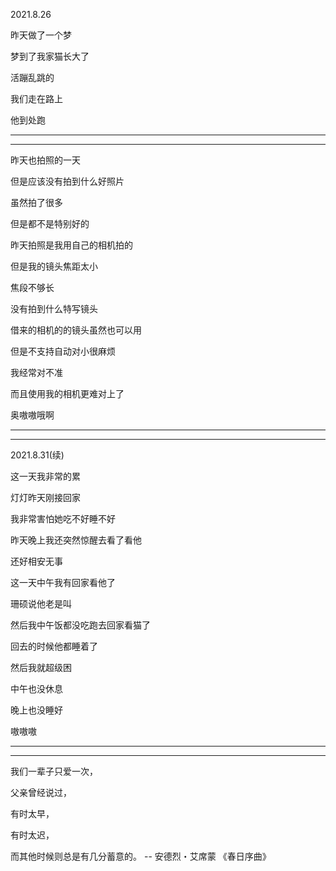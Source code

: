 2021.8.26

昨天做了一个梦

梦到了我家猫长大了

活蹦乱跳的

我们走在路上

他到处跑

-----

---------

昨天也拍照的一天

但是应该没有拍到什么好照片

虽然拍了很多

但是都不是特别好的

昨天拍照是我用自己的相机拍的

但是我的镜头焦距太小

焦段不够长

没有拍到什么特写镜头

借来的相机的的镜头虽然也可以用

但是不支持自动对小很麻烦

我经常对不准

而且使用我的相机更难对上了

奥嗷嗷哦啊

----------

------------

2021.8.31(续)

这一天我非常的累

灯灯昨天刚接回家

我非常害怕她吃不好睡不好

昨天晚上我还突然惊醒去看了看他

还好相安无事

这一天中午我有回家看他了

珊硕说他老是叫

然后我中午饭都没吃跑去回家看猫了

回去的时候他都睡着了

然后我就超级困

中午也没休息

晚上也没睡好

嗷嗷嗷



--------

----------

我们一辈子只爱一次，

父亲曾经说过，

有时太早，

有时太迟，

而其他时候则总是有几分蓄意的。 -- 安德烈・艾席蒙 《春日序曲》

